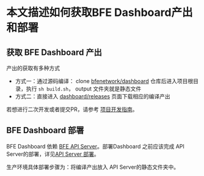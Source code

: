 # 本文描述如何获取BFE Dashboard产出和部署

## 获取 BFE Dashboard 产出

产出的获取有多种方式
- 方式一：通过源码编译： clone [bfenetwork/dashboard](https://github.com/bfenetworks/dashboard) 仓库后进入项目根目录，执行 `sh build.sh`， output 文件夹就是静态文件
- 方式二：直接进入 [dashboard/releases](https://github.com/bfenetworks/dashboard/releases) 页面下载相应的编译产出


若想进行二次开发或者提交PR，请参考 [项目开发指南](./develop.md)。

## BFE Dashboard 部署
BFE Dashboard 依赖 [BFE API Server](https://github.com/bfenetworks/api-server)。部署Dashboard 之前应该完成 API Server的部署，详见[API Server 部署](https://github.com/bfenetworks/api-server/blob/develop/docs/zh_cn/deploy.md)。


生产环境具体部署步骤为：将编译产出放入 API Server的静态文件夹中。
